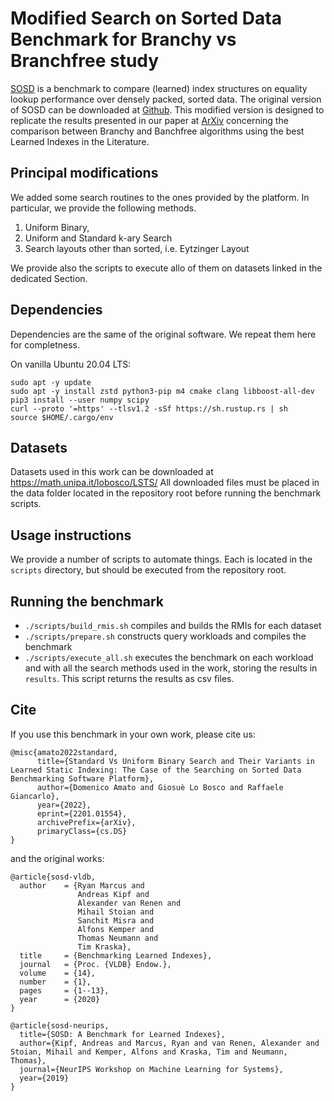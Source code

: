 


# Modified Search on Sorted Data Benchmark for Branchy vs Branchfree study


[SOSD](https://learned.systems/papers/sosd.pdf) is a benchmark to compare (learned) index structures on equality lookup performance over densely packed, sorted data.
The original version of SOSD can be downloaded at [Github](https://github.com/learnedsystems/SOSD).
This modified version is designed to replicate the results presented in our paper at [ArXiv](https://arxiv.org/abs/2201.01554) concerning the comparison between Branchy and Banchfree algorithms using the best Learned Indexes in the Literature.

## Principal modifications

We added some search routines to the ones provided by the platform. In particular, we provide the following methods.

1)  Uniform Binary, 
1) Uniform and Standard k-ary Search 
1) Search layouts other than sorted, i.e. Eytzinger Layout

We provide also the scripts to execute allo of them on datasets linked in the dedicated Section.

## Dependencies

Dependencies are the same of the original software. We repeat them here for completness.

On vanilla Ubuntu 20.04 LTS:

```
sudo apt -y update
sudo apt -y install zstd python3-pip m4 cmake clang libboost-all-dev
pip3 install --user numpy scipy
curl --proto '=https' --tlsv1.2 -sSf https://sh.rustup.rs | sh
source $HOME/.cargo/env
```

## Datasets

Datasets used in this work can be downloaded at https://math.unipa.it/lobosco/LSTS/
All downloaded files must be placed in the data folder located in the repository root before running the benchmark scripts.

## Usage instructions

We provide a number of scripts to automate things. Each is located in the `scripts` directory, but should be executed from the repository root.

## Running the benchmark

* `./scripts/build_rmis.sh` compiles and builds the RMIs for each dataset
* `./scripts/prepare.sh` constructs query workloads and compiles the benchmark
* `./scripts/execute_all.sh` executes the benchmark on each workload and with all the search methods used in the work, storing the results in `results`. This script returns the results as csv files.

## Cite

If you use this benchmark in your own work, please cite us:

```
@misc{amato2022standard,
      title={Standard Vs Uniform Binary Search and Their Variants in Learned Static Indexing: The Case of the Searching on Sorted Data Benchmarking Software Platform}, 
      author={Domenico Amato and Giosuè Lo Bosco and Raffaele Giancarlo},
      year={2022},
      eprint={2201.01554},
      archivePrefix={arXiv},
      primaryClass={cs.DS}
}
```

and the original works:

```
@article{sosd-vldb,
  author    = {Ryan Marcus and
               Andreas Kipf and
               Alexander van Renen and
               Mihail Stoian and
               Sanchit Misra and
               Alfons Kemper and
               Thomas Neumann and
               Tim Kraska},
  title     = {Benchmarking Learned Indexes},
  journal   = {Proc. {VLDB} Endow.},
  volume    = {14},
  number    = {1},
  pages     = {1--13},
  year      = {2020}
}

@article{sosd-neurips,
  title={SOSD: A Benchmark for Learned Indexes},
  author={Kipf, Andreas and Marcus, Ryan and van Renen, Alexander and Stoian, Mihail and Kemper, Alfons and Kraska, Tim and Neumann, Thomas},
  journal={NeurIPS Workshop on Machine Learning for Systems},
  year={2019}
}
```


